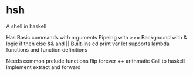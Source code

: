 # hsh
A shell in haskell

Has
  Basic commands with arguments
  Pipeing with >>=
  Background with &
  logic 
    if then else 
    && and ||
  Built-ins
    cd 
    print var 
  let
    supports lambda functions and function definitions


Needs
  common prelude functions
    flip
    forever
    ++
    arithmatic
  Call to haskell
  implement extract and forward
